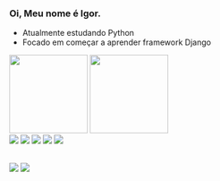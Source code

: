 
### Oi, Meu nome é Igor.


-  Atualmente estudando Python
-  Focado em começar a aprender framework Django

<link rel="stylesheet" href="https://cdn.jsdelivr.net/gh/devicons/devicon@v2.12.0/devicon.min.css
<br>
  <div>
  <a href="https://github.com/Kainet14">
  <img height="140em" src="https://github-readme-stats.vercel.app/api?username=Kainet14&show_icons=true&theme=dracula&include_all_commits=true&count_private=true"/>
  <img height="140em" src="https://github-readme-stats.vercel.app/api/top-langs/?username=Kainet14&layout=compact&langs_count=7&theme=dracula"/>
</div>

<br>



<img src="https://img.icons8.com/color/48/000000/python--v1.png"/>
<img src="https://img.icons8.com/color/48/000000/javascript--v1.png"/>
<img src="https://img.icons8.com/officel/48/ffffff/php-logo.png"/>
<img src="https://img.icons8.com/color/48/000000/html-5--v1.png"/>
<img src="https://img.icons8.com/color/48/ffffff/css3.png"/>

  </div>

 <br>
 <br>

 
<div> 


  <a href = "mailto:igorr2693@gmail.com"><img src="https://img.shields.io/badge/-Gmail-%23333?style=for-the-badge&logo=gmail&logoColor=white" target="_blank"></a>
  <a href="https://www.linkedin.com/in/igor-rodrigues-376786180/" target="_blank"><img src="https://img.shields.io/badge/-LinkedIn-%230077B5?style=for-the-badge&logo=linkedin&logoColor=white" target="_blank"></a> 
 

 
</div>
